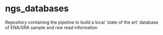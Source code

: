 # ngs_databases
Repository containing the pipeline to build a local 'state of the art' database of ENA/SRA sample and raw read information
